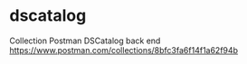 # dscatalog

Collection Postman DSCatalog back end
https://www.postman.com/collections/8bfc3fa6f14f1a62f94b
